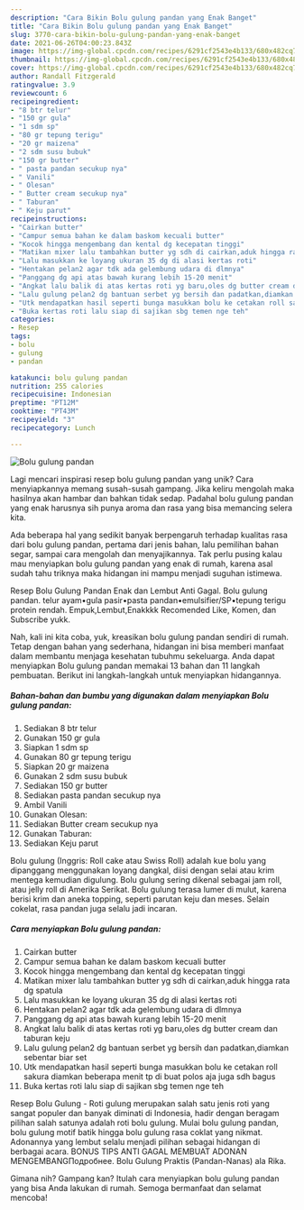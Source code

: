```yaml
---
description: "Cara Bikin Bolu gulung pandan yang Enak Banget"
title: "Cara Bikin Bolu gulung pandan yang Enak Banget"
slug: 3770-cara-bikin-bolu-gulung-pandan-yang-enak-banget
date: 2021-06-26T04:00:23.843Z
image: https://img-global.cpcdn.com/recipes/6291cf2543e4b133/680x482cq70/bolu-gulung-pandan-foto-resep-utama.jpg
thumbnail: https://img-global.cpcdn.com/recipes/6291cf2543e4b133/680x482cq70/bolu-gulung-pandan-foto-resep-utama.jpg
cover: https://img-global.cpcdn.com/recipes/6291cf2543e4b133/680x482cq70/bolu-gulung-pandan-foto-resep-utama.jpg
author: Randall Fitzgerald
ratingvalue: 3.9
reviewcount: 6
recipeingredient:
- "8 btr telur"
- "150 gr gula"
- "1 sdm sp"
- "80 gr tepung terigu"
- "20 gr maizena"
- "2 sdm susu bubuk"
- "150 gr butter"
- " pasta pandan secukup nya"
- " Vanili"
- " Olesan"
- " Butter cream secukup nya"
- " Taburan"
- " Keju parut"
recipeinstructions:
- "Cairkan butter"
- "Campur semua bahan ke dalam baskom kecuali butter"
- "Kocok hingga mengembang dan kental dg kecepatan tinggi"
- "Matikan mixer lalu tambahkan butter yg sdh di cairkan,aduk hingga rata dg spatula"
- "Lalu masukkan ke loyang ukuran 35 dg di alasi kertas roti"
- "Hentakan pelan2 agar tdk ada gelembung udara di dlmnya"
- "Panggang dg api atas bawah kurang lebih 15-20 menit"
- "Angkat lalu balik di atas kertas roti yg baru,oles dg butter cream dan taburan keju"
- "Lalu gulung pelan2 dg bantuan serbet yg bersih dan padatkan,diamkan sebentar biar set"
- "Utk mendapatkan hasil seperti bunga masukkan bolu ke cetakan roll sakura diamkan beberapa menit tp di buat polos aja juga sdh bagus"
- "Buka kertas roti lalu siap di sajikan sbg temen nge teh"
categories:
- Resep
tags:
- bolu
- gulung
- pandan

katakunci: bolu gulung pandan 
nutrition: 255 calories
recipecuisine: Indonesian
preptime: "PT12M"
cooktime: "PT43M"
recipeyield: "3"
recipecategory: Lunch

---
```



![Bolu gulung pandan](https://img-global.cpcdn.com/recipes/6291cf2543e4b133/680x482cq70/bolu-gulung-pandan-foto-resep-utama.jpg)

Lagi mencari inspirasi resep bolu gulung pandan yang unik? Cara menyiapkannya memang susah-susah gampang. Jika keliru mengolah maka hasilnya akan hambar dan bahkan tidak sedap. Padahal bolu gulung pandan yang enak harusnya sih punya aroma dan rasa yang bisa memancing selera kita.

Ada beberapa hal yang sedikit banyak berpengaruh terhadap kualitas rasa dari bolu gulung pandan, pertama dari jenis bahan, lalu pemilihan bahan segar, sampai cara mengolah dan menyajikannya. Tak perlu pusing kalau mau menyiapkan bolu gulung pandan yang enak di rumah, karena asal sudah tahu triknya maka hidangan ini mampu menjadi suguhan istimewa.

Resep Bolu Gulung Pandan Enak dan Lembut Anti Gagal. Bolu gulung pandan. telur ayam•gula pasir•pasta pandan•emulsifier/SP•tepung terigu protein rendah. Empuk,Lembut,Enakkkk Recomended Like, Komen, dan Subscribe yukk.


Nah, kali ini kita coba, yuk, kreasikan bolu gulung pandan sendiri di rumah. Tetap dengan bahan yang sederhana, hidangan ini bisa memberi manfaat dalam membantu menjaga kesehatan tubuhmu sekeluarga. Anda dapat menyiapkan Bolu gulung pandan memakai 13 bahan dan 11 langkah pembuatan. Berikut ini langkah-langkah untuk menyiapkan hidangannya.

<!--inarticleads1-->

##### Bahan-bahan dan bumbu yang digunakan dalam menyiapkan Bolu gulung pandan:

1. Sediakan 8 btr telur
1. Gunakan 150 gr gula
1. Siapkan 1 sdm sp
1. Gunakan 80 gr tepung terigu
1. Siapkan 20 gr maizena
1. Gunakan 2 sdm susu bubuk
1. Sediakan 150 gr butter
1. Sediakan  pasta pandan secukup nya
1. Ambil  Vanili
1. Gunakan  Olesan:
1. Sediakan  Butter cream secukup nya
1. Gunakan  Taburan:
1. Sediakan  Keju parut


Bolu gulung (Inggris: Roll cake atau Swiss Roll) adalah kue bolu yang dipanggang menggunakan loyang dangkal, diisi dengan selai atau krim mentega kemudian digulung. Bolu gulung sering dikenal sebagai jam roll, atau jelly roll di Amerika Serikat. Bolu gulung terasa lumer di mulut, karena berisi krim dan aneka topping, seperti parutan keju dan meses. Selain cokelat, rasa pandan juga selalu jadi incaran. 

<!--inarticleads2-->

##### Cara menyiapkan Bolu gulung pandan:

1. Cairkan butter
1. Campur semua bahan ke dalam baskom kecuali butter
1. Kocok hingga mengembang dan kental dg kecepatan tinggi
1. Matikan mixer lalu tambahkan butter yg sdh di cairkan,aduk hingga rata dg spatula
1. Lalu masukkan ke loyang ukuran 35 dg di alasi kertas roti
1. Hentakan pelan2 agar tdk ada gelembung udara di dlmnya
1. Panggang dg api atas bawah kurang lebih 15-20 menit
1. Angkat lalu balik di atas kertas roti yg baru,oles dg butter cream dan taburan keju
1. Lalu gulung pelan2 dg bantuan serbet yg bersih dan padatkan,diamkan sebentar biar set
1. Utk mendapatkan hasil seperti bunga masukkan bolu ke cetakan roll sakura diamkan beberapa menit tp di buat polos aja juga sdh bagus
1. Buka kertas roti lalu siap di sajikan sbg temen nge teh


Resep Bolu Gulung - Roti gulung merupakan salah satu jenis roti yang sangat populer dan banyak diminati di Indonesia, hadir dengan beragam pilihan salah satunya adalah roti bolu gulung. Mulai bolu gulung pandan, bolu gulung motif batik hingga bolu gulung rasa coklat yang nikmat. Adonannya yang lembut selalu menjadi pilihan sebagai hidangan di berbagai acara. BONUS TIPS ANTI GAGAL MEMBUAT ADONAN MENGEMBANGПодробнее. Bolu Gulung Praktis (Pandan-Nanas) ala Rika. 

Gimana nih? Gampang kan? Itulah cara menyiapkan bolu gulung pandan yang bisa Anda lakukan di rumah. Semoga bermanfaat dan selamat mencoba!
